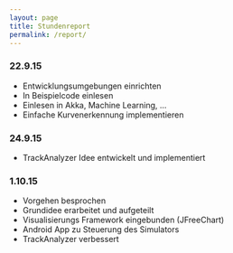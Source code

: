 ```yaml
---
layout: page
title: Stundenreport
permalink: /report/
---
```


### 22.9.15
* Entwicklungsumgebungen einrichten
* In Beispielcode einlesen
* Einlesen in Akka, Machine Learning, ...
* Einfache Kurvenerkennung implementieren

### 24.9.15
* TrackAnalyzer Idee entwickelt und implementiert

### 1.10.15
* Vorgehen besprochen
* Grundidee erarbeitet und aufgeteilt
* Visualisierungs Framework eingebunden (JFreeChart)
* Android App zu Steuerung des Simulators
* TrackAnalyzer verbessert
